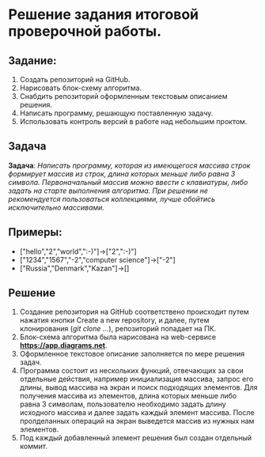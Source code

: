 # Решение задания итоговой проверочной работы.
## Задание:
1. Создать репозиторий на GitHub.
2. Нарисовать блок-схему алгоритма.
3. Снабдить репозиторий оформленным текстовым описанием решения.
4. Написать программу, решающую поставленную задачу.
5. Использовать контроль версий в работе над небольшим проктом.
## Задача
**Задача**: *Написать программу, которая из имеющегося массива строк формирует массив из строк, длина которых меньше либо равна 3 символа. Первоначальный массив можно ввести с клавиатуры, либо задать на старте выполнения алгоритма. При решении не рекомендуется пользоваться коллекциями, лучше обойтись исключительно массивами.*
## Примеры:
* ["hello","2","world",":-)"]->["2",":-)"]
* ["1234","1567","-2","computer science"]->["-2"]
* ["Russia","Denmark","Kazan"]->[]
## Решение
1. Создание репозитория на GitHub соответствено происходит путем нажатия кнопки Create a new repository, и далее, путем клонирования (*git clone ...*), репозиторий попадает на ПК.
2. Блок-схема алгоритма была нарисована на web-сервисе **https://app.diagrams.net**.
3. Оформленное текстовое описание заполняется по мере решения задач.
4. Программа состоит из нескольких функций, отвечающих за свои отдельные действия, например инициализация массива, запрос его длины, вывод массива на экран и поиск подходящих элементов. Для получения массива из элементов, длина которых меньше либо равна 3 символам, пользователю необходимо задать длину исходного массива и далее задать каждый элемент массива. После пролделанных операций на экран выведется массив из нужных нам элементов. 
5. Под каждый добавленный элемент решения был создан отдельный коммит.